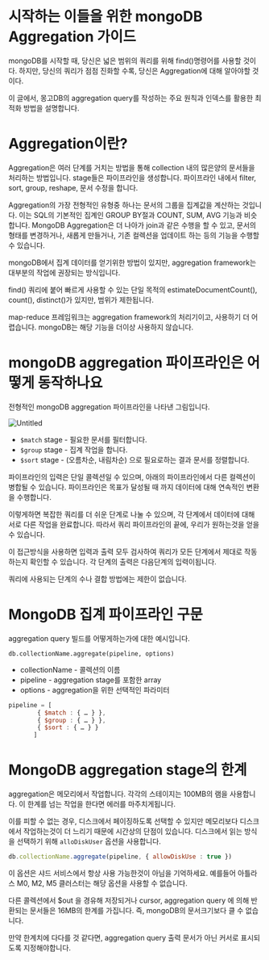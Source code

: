 # 시작하는 이들을 위한 mongoDB Aggregation 가이드

mongoDB를 시작할 때, 당신은 넓은 범위의 쿼리를 위해 find()명령어를 사용할 것이다. 하지만, 당신의 쿼리가 점점 진화할 수록, 당신은 Aggregation에 대해 알아야할 것이다.

이 글에서, 몽고DB의 aggregation query를 작성하는 주요 원칙과 인덱스를 활용한 최적화 방법을 설명합니다.

# Aggregation이란?

Aggregation은 여러 단계를 거치는 방법을 통해 collection 내의 많은양의 문서들을 처리하는 방법입니다. stage들은 파이프라인을 생성합니다. 파이프라인 내에서 filter, sort, group, reshape, 문서 수정을 합니다.

Aggregation의 가장 전형적인 유형중 하나는 문서의 그룹을 집계값을 계산하는 것입니다. 이는 SQL의 기본적인 집계인 GROUP BY절과 COUNT, SUM, AVG 기능과 비슷합니다. MongoDB Aggregation은 더 나아가 join과 같은 수행을 할 수 있고, 문서의 형태를 변경하거나, 새롭게 만들거나, 기존 컬렉션을 업데이트 하는 등의 기능을 수행할 수 있습니다.

mongoDB에서 집계 데이터를 얻기위한 방법이 있지만, aggregation framework는  대부분의 작업에 권장되는 방식입니다.

find() 쿼리에 붙어 빠르게 사용할 수 있는 단일 목적의  estimateDocumentCount(), count(), distinct()가 있지만, 범위가 제한됩니다.

map-reduce 프레임워크는 aggregation framework의 처리기이고, 사용하기 더 어렵습니다. mongoDB는 해당 기능을 더이상 사용하지 않습니다.

# mongoDB aggregation 파이프라인은 어떻게 동작하나요

전형적인 mongoDB aggregation 파이프라인을 나타낸 그림입니다.

![Untitled](%E1%84%89%E1%85%B5%E1%84%8C%E1%85%A1%E1%86%A8%E1%84%92%E1%85%A1%E1%84%82%E1%85%B3%E1%86%AB%20%E1%84%8B%E1%85%B5%E1%84%83%E1%85%B3%E1%86%AF%E1%84%8B%E1%85%B3%E1%86%AF%20%E1%84%8B%E1%85%B1%E1%84%92%E1%85%A1%E1%86%AB%20mongoDB%20Aggregation%20%E1%84%80%E1%85%A1%E1%84%8B%E1%85%B5%207bb26f2a315544a9bb19779a0d5916cf/Untitled.png)

- `$match` stage - 필요한 문서를 필터합니다.
- `$group` stage - 집계 작업을 합니다.
- `$sort` stage - (오름차순, 내림차순) 으로 필요로하는 결과 문서를 정렬합니다.

파이프라인의 입력은 단일 콜렉션일 수 있으며, 아래의 파이프라인에서 다른 컬렉션이 병합될 수 있습니다.
파이프라인은 목표가 달성될 때 까지 데이터에 대해 연속적인 변환을 수행합니다.

이렇게하면 복잡한 쿼리를 더 쉬운 단계로 나눌 수 있으며, 각 단계에서 데이터에 대해 서로 다른 작업을 완료합니다. 따라서 쿼리 파이프라인의 끝에, 우리가 원하는것을 얻을 수 있습니다.

이 접근방식을 사용하면 입력과 출력 모두 검사하여 쿼리가 모든 단계에서 제대로 작동하는지 확인할 수 있습니다.
각 단계의 출력은 다음단계의 입력이됩니다.

쿼리에 사용되는 단계의 수나 결합 방법에는 제한이 없습니다.

# MongoDB 집계 파이프라인 구문

aggregation query 빌드를 어떻게하는가에 대한 예시입니다.

`db.collectionName.aggregate(pipeline, options)` 

- collectionName - 콜렉션의 이름
- pipeline - aggregation stage를 포함한 array
- options - aggregation을 위한 선택적인 파라미터

```jsx
pipeline = [
        { $match : { … } },
        { $group : { … } },
        { $sort : { … } }
       ]
```

# MongoDB aggregation stage의 한계

aggregation은 메모리에서 작업합니다. 각각의 스테이지는 100MB의 램을 사용합니다. 이 한계를 넘는 작업을 한다면 에러를 마주치게됩니다.

이를 피할 수 없는 경우, 디스크에서 페이징하도록 선택할 수 있지만 메모리보다 디스크에서 작업하는것이 더 느리기 때문에 시간상의 단점이 있습니다. 디스크에서 읽는 방식을 선택하기 위해 `alloDiskUser` 옵션을 사용합니다.

```jsx
db.collectionName.aggregate(pipeline, { allowDiskUse : true })
```

이 옵션은 샤드 서비스에서 항상 사용 가능한것이 아님을 기억하세요. 예를들어 아틀라스 M0, M2, M5 클러스터는 해당 옵션을 사용할 수 없습니다.

다른 콜렉션에서 $out 을 경유해 저장되거나 cursor, aggregation query 에 의해 반환되는 문서들은 16MB의 한계를 가집니다. 즉, mongoDB의 문서크기보다 클 수 없습니다.

만약 한계치에 다다를 것 같다면, aggregation query 출력 문서가 아닌 커서로 표시되도록 지정해야합니다.